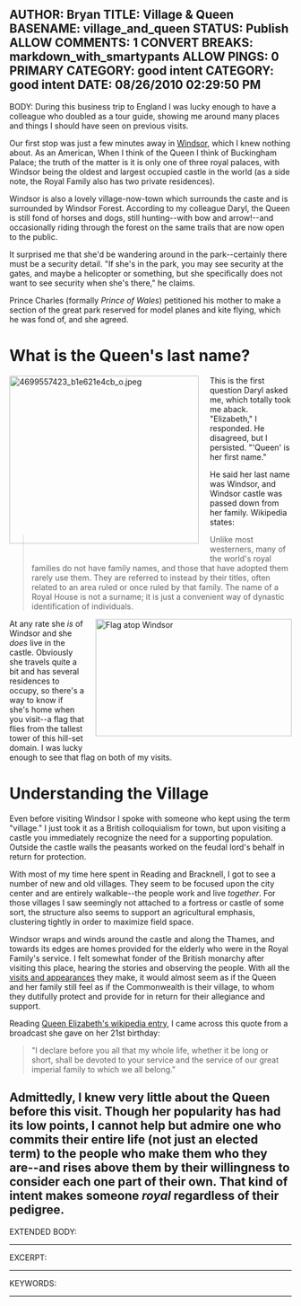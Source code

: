 AUTHOR: Bryan
TITLE: Village & Queen
BASENAME: village_and_queen
STATUS: Publish
ALLOW COMMENTS: 1
CONVERT BREAKS: markdown_with_smartypants
ALLOW PINGS: 0
PRIMARY CATEGORY: good intent
CATEGORY: good intent
DATE: 08/26/2010 02:29:50 PM
-----
BODY:
During this business trip to England I was lucky enough to have a colleague who doubled as a tour guide, showing me around many places and things I should have seen on previous visits. 

Our first stop was just a few minutes away in [Windsor](http://www.windsor.gov.uk/), which I knew nothing about. As an American, When I think of the Queen I think of Buckingham Palace; the truth of the matter is it is only one of three royal palaces, with Windsor being the oldest and largest occupied castle in the world (as a side note, the Royal Family also has two private residences).

Windsor is also a lovely village-now-town which surrounds the caste and is surrounded by Windsor Forest. According to my colleague Daryl, the Queen is still fond of horses and dogs, still hunting--with bow and arrow!--and occasionally riding through the forest on the same trails that are now open to the public.

It surprised me that she'd be wandering around in the park--certainly there must be a security detail. "If she's in the park, you may see security at the gates, and maybe a helicopter or something, but she specifically does not want to see security when she's there," he claims. 

Prince Charles (formally *Prince of Wales*) petitioned his mother to make a section of the great park reserved for model planes and kite flying, which he was fond of, and she agreed. 

# What is the Queen's last name?
<img alt="4699557423_b1e621e4cb_o.jpeg" src="http://leftsider.com/leftsider/images/4699557423_b1e621e4cb_o.jpeg" width="338" height="299" class="mt-image-left" style="float: left; margin: 0 20px 20px 0;" />This is the first question Daryl asked me, which totally took me aback. "Elizabeth," I responded. He disagreed, but I persisted. "'Queen' is her first name."

He said her last name was Windsor, and Windsor castle was passed down from her family. Wikipedia states:

> Unlike most westerners, many of the world's royal families do not have family names, and those that have adopted them rarely use them. They are referred to instead by their titles, often related to an area ruled or once ruled by that family. The name of a Royal House is not a surname; it is just a convenient way of dynastic identification of individuals.

<a href="http://leftsider.com/leftsider/images/4922897830_2d59c48ff0_z.jpeg"><img alt="Flag atop Windsor" src="http://leftsider.com/leftsider/assets_c/2010/08/4922897830_2d59c48ff0_z-thumb-350x209-67.jpeg" width="350" height="209" class="mt-image-right" style="float: right; margin: 0 0 20px 20px;" /></a>At any rate she *is* of Windsor and she *does* live in the castle. Obviously she travels quite a bit and has several residences to occupy, so there's a way to know if she's home when you visit--a flag that flies from the tallest tower of this hill-set domain. I was lucky enough to see that flag on both of my visits.

# Understanding the Village

Even before visiting Windsor I spoke with someone who kept using the term "village." I just took it as a British colloquialism for town, but upon visiting a castle you immediately recognize the need for a supporting population. Outside the castle walls the peasants worked on the feudal lord's behalf in return for protection.

With most of my time here spent in Reading and Bracknell, I got to see a number of new and old villages. They seem to be focused upon the city center and are entirely walkable--the people work and live *together*. For those villages I saw seemingly not attached to a fortress or castle of some sort, the structure also seems to support an agricultural emphasis, clustering tightly in order to maximize field space. 

Windsor wraps and winds around the castle and along the Thames, and towards its edges are homes provided for the elderly who were in the Royal Family's service. I felt somewhat fonder of the British monarchy after visiting this place, hearing the stories and observing the people. With all the [visits and appearances](http://www.youtube.com/theroyalchannel) they make, it would almost seem as if the Queen and her family still feel as if the Commonwealth is their village, to whom they dutifully protect and provide for in return for their allegiance and support.

Reading [Queen Elizabeth's wikipedia entry](http://en.wikipedia.org/wiki/Elizabeth_II), I came across this quote from a broadcast she gave on her 21st birthday:

> "I declare before you all that my whole life, whether it be long or short, shall be devoted to your service and the service of our great imperial family to which we all belong."

Admittedly, I knew very little about the Queen before this visit. Though her popularity has had its low points, I cannot help but admire one who commits their entire life (not just an elected term) to the people who make them who they are--and rises above them by their willingness to consider each one part of their own. That kind of intent makes someone *royal* regardless of their pedigree.
-----
EXTENDED BODY:

-----
EXCERPT:

-----
KEYWORDS:

-----


